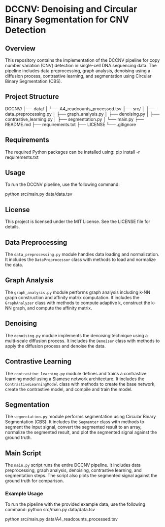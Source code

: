 # DCCNV: Denoising and Circular Binary Segmentation for CNV Detection

## Overview
This repository contains the implementation of the DCCNV pipeline for copy number variation (CNV) detection in single-cell DNA sequencing data. The pipeline includes data preprocessing, graph analysis, denoising using a diffusion process, contrastive learning, and segmentation using Circular Binary Segmentation (CBS).

## Project Structure
DCCNV/
├── data/
│ └── A4_readcounts_processed.tsv
├── src/
│ ├── data_preprocessing.py
│ ├── graph_analysis.py
│ ├── denoising.py
│ ├── contrastive_learning.py
│ ├── segmentation.py
│ └── main.py
├── README.md
├── requirements.txt
├── LICENSE
└── .gitignore


## Requirements
The required Python packages can be installed using:
pip install -r requirements.txt



## Usage
To run the DCCNV pipeline, use the following command:

python src/main.py data/data.tsv


## License
This project is licensed under the MIT License. See the LICENSE file for details.

## Data Preprocessing
The `data_preprocessing.py` module handles data loading and normalization. It includes the `DataPreprocessor` class with methods to load and normalize the data.

## Graph Analysis
The `graph_analysis.py` module performs graph analysis including k-NN graph construction and affinity matrix computation. It includes the `GraphAnalyzer` class with methods to compute adaptive k, construct the k-NN graph, and compute the affinity matrix.

## Denoising
The `denoising.py` module implements the denoising technique using a multi-scale diffusion process. It includes the `Denoiser` class with methods to apply the diffusion process and denoise the data.

## Contrastive Learning
The `contrastive_learning.py` module defines and trains a contrastive learning model using a Siamese network architecture. It includes the `ContrastiveLearningModel` class with methods to create the base network, create the contrastive model, and compile and train the model.

## Segmentation
The `segmentation.py` module performs segmentation using Circular Binary Segmentation (CBS). It includes the `Segmenter` class with methods to segment the input signal, convert the segmented result to an array, normalize the segmented result, and plot the segmented signal against the ground truth.

## Main Script
The `main.py` script runs the entire DCCNV pipeline. It includes data preprocessing, graph analysis, denoising, contrastive learning, and segmentation steps. The script also plots the segmented signal against the ground truth for comparison.

### Example Usage
To run the pipeline with the provided example data, use the following command:
python src/main.py data/data.tsv

python src/main.py data/A4_readcounts_processed.tsv
